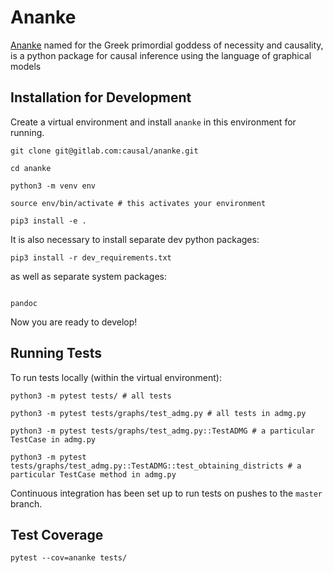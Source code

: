 # Ananke

[Ananke](https://en.wikipedia.org/wiki/Ananke) named for the Greek
primordial goddess of necessity and causality, is a python package for
causal inference using the language of graphical models

## Installation for Development

Create a virtual environment and install `ananke` in this environment for running.
```{bash}
git clone git@gitlab.com:causal/ananke.git

cd ananke

python3 -m venv env

source env/bin/activate # this activates your environment

pip3 install -e .
```

It is also necessary to install separate dev python packages:
```{bash}
pip3 install -r dev_requirements.txt
```

as well as separate system packages:

```{bash}

pandoc
```
Now you are ready to develop!

## Running Tests
To run tests locally (within the virtual environment):
```{bash}
python3 -m pytest tests/ # all tests

python3 -m pytest tests/graphs/test_admg.py # all tests in admg.py

python3 -m pytest tests/graphs/test_admg.py::TestADMG # a particular TestCase in admg.py

python3 -m pytest tests/graphs/test_admg.py::TestADMG::test_obtaining_districts # a particular TestCase method in admg.py
```

Continuous integration has been set up to run tests on pushes to the `master` branch.

## Test Coverage

```{bash}
pytest --cov=ananke tests/
```
